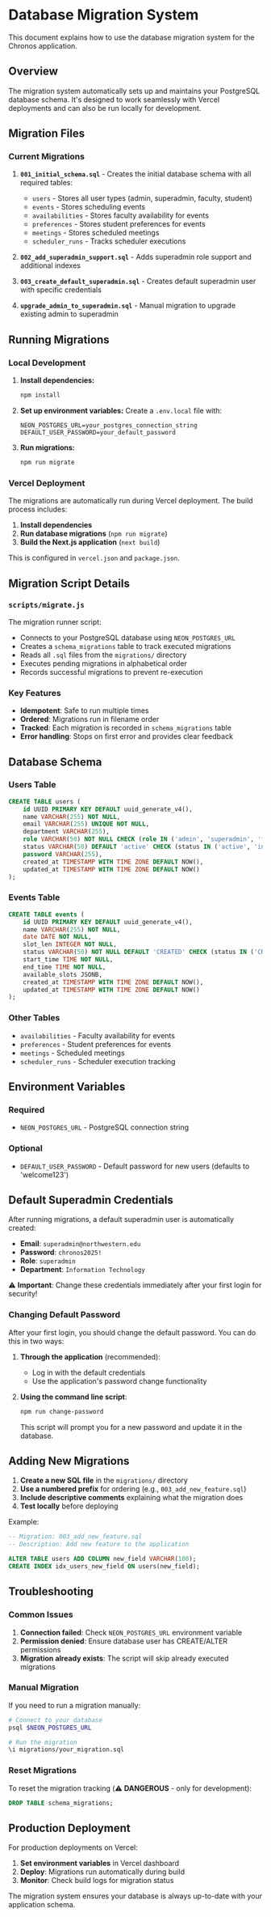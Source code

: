 # Database Migration System

This document explains how to use the database migration system for the Chronos application.

## Overview

The migration system automatically sets up and maintains your PostgreSQL database schema. It's designed to work seamlessly with Vercel deployments and can also be run locally for development.

## Migration Files

### Current Migrations

1. **`001_initial_schema.sql`** - Creates the initial database schema with all required tables:
   - `users` - Stores all user types (admin, superadmin, faculty, student)
   - `events` - Stores scheduling events
   - `availabilities` - Stores faculty availability for events
   - `preferences` - Stores student preferences for events
   - `meetings` - Stores scheduled meetings
   - `scheduler_runs` - Tracks scheduler executions

2. **`002_add_superadmin_support.sql`** - Adds superadmin role support and additional indexes
3. **`003_create_default_superadmin.sql`** - Creates default superadmin user with specific credentials

3. **`upgrade_admin_to_superadmin.sql`** - Manual migration to upgrade existing admin to superadmin

## Running Migrations

### Local Development

1. **Install dependencies:**
   ```bash
   npm install
   ```

2. **Set up environment variables:**
   Create a `.env.local` file with:
   ```
   NEON_POSTGRES_URL=your_postgres_connection_string
   DEFAULT_USER_PASSWORD=your_default_password
   ```

3. **Run migrations:**
   ```bash
   npm run migrate
   ```

### Vercel Deployment

The migrations are automatically run during Vercel deployment. The build process includes:

1. **Install dependencies**
2. **Run database migrations** (`npm run migrate`)
3. **Build the Next.js application** (`next build`)

This is configured in `vercel.json` and `package.json`.

## Migration Script Details

### `scripts/migrate.js`

The migration runner script:

- Connects to your PostgreSQL database using `NEON_POSTGRES_URL`
- Creates a `schema_migrations` table to track executed migrations
- Reads all `.sql` files from the `migrations/` directory
- Executes pending migrations in alphabetical order
- Records successful migrations to prevent re-execution

### Key Features

- **Idempotent**: Safe to run multiple times
- **Ordered**: Migrations run in filename order
- **Tracked**: Each migration is recorded in `schema_migrations` table
- **Error handling**: Stops on first error and provides clear feedback

## Database Schema

### Users Table
```sql
CREATE TABLE users (
    id UUID PRIMARY KEY DEFAULT uuid_generate_v4(),
    name VARCHAR(255) NOT NULL,
    email VARCHAR(255) UNIQUE NOT NULL,
    department VARCHAR(255),
    role VARCHAR(50) NOT NULL CHECK (role IN ('admin', 'superadmin', 'faculty', 'student')),
    status VARCHAR(50) DEFAULT 'active' CHECK (status IN ('active', 'inactive')),
    password VARCHAR(255),
    created_at TIMESTAMP WITH TIME ZONE DEFAULT NOW(),
    updated_at TIMESTAMP WITH TIME ZONE DEFAULT NOW()
);
```

### Events Table
```sql
CREATE TABLE events (
    id UUID PRIMARY KEY DEFAULT uuid_generate_v4(),
    name VARCHAR(255) NOT NULL,
    date DATE NOT NULL,
    slot_len INTEGER NOT NULL,
    status VARCHAR(50) NOT NULL DEFAULT 'CREATED' CHECK (status IN ('CREATED', 'COLLECTING_AVAIL', 'SCHEDULING', 'PUBLISHED')),
    start_time TIME NOT NULL,
    end_time TIME NOT NULL,
    available_slots JSONB,
    created_at TIMESTAMP WITH TIME ZONE DEFAULT NOW(),
    updated_at TIMESTAMP WITH TIME ZONE DEFAULT NOW()
);
```

### Other Tables
- `availabilities` - Faculty availability for events
- `preferences` - Student preferences for events
- `meetings` - Scheduled meetings
- `scheduler_runs` - Scheduler execution tracking

## Environment Variables

### Required
- `NEON_POSTGRES_URL` - PostgreSQL connection string

### Optional
- `DEFAULT_USER_PASSWORD` - Default password for new users (defaults to 'welcome123')

## Default Superadmin Credentials

After running migrations, a default superadmin user is automatically created:

- **Email**: `superadmin@northwestern.edu`
- **Password**: `chronos2025!`
- **Role**: `superadmin`
- **Department**: `Information Technology`

⚠️ **Important**: Change these credentials immediately after your first login for security!

### Changing Default Password

After your first login, you should change the default password. You can do this in two ways:

1. **Through the application** (recommended):
   - Log in with the default credentials
   - Use the application's password change functionality

2. **Using the command line script**:
   ```bash
   npm run change-password
   ```
   This script will prompt you for a new password and update it in the database.

## Adding New Migrations

1. **Create a new SQL file** in the `migrations/` directory
2. **Use a numbered prefix** for ordering (e.g., `003_add_new_feature.sql`)
3. **Include descriptive comments** explaining what the migration does
4. **Test locally** before deploying

Example:
```sql
-- Migration: 003_add_new_feature.sql
-- Description: Add new feature to the application

ALTER TABLE users ADD COLUMN new_field VARCHAR(100);
CREATE INDEX idx_users_new_field ON users(new_field);
```

## Troubleshooting

### Common Issues

1. **Connection failed**: Check `NEON_POSTGRES_URL` environment variable
2. **Permission denied**: Ensure database user has CREATE/ALTER permissions
3. **Migration already exists**: The script will skip already executed migrations

### Manual Migration

If you need to run a migration manually:

```bash
# Connect to your database
psql $NEON_POSTGRES_URL

# Run the migration
\i migrations/your_migration.sql
```

### Reset Migrations

To reset the migration tracking (⚠️ **DANGEROUS** - only for development):

```sql
DROP TABLE schema_migrations;
```

## Production Deployment

For production deployments on Vercel:

1. **Set environment variables** in Vercel dashboard
2. **Deploy**: Migrations run automatically during build
3. **Monitor**: Check build logs for migration status

The migration system ensures your database is always up-to-date with your application schema. 